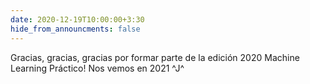 ```yaml
---
date: 2020-12-19T10:00:00+3:30
hide_from_announcments: false
---
```

Gracias, gracias, gracias por formar parte de la edición 2020 Machine Learning Práctico! Nos vemos en 2021 ^J^ 
